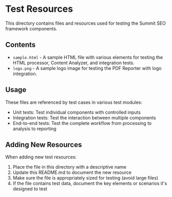 # Test Resources

This directory contains files and resources used for testing the Summit SEO framework components.

## Contents

- `sample.html` - A sample HTML file with various elements for testing the HTML processor, Content Analyzer, and integration tests.
- `logo.png` - A sample logo image for testing the PDF Reporter with logo integration.

## Usage

These files are referenced by test cases in various test modules:

- Unit tests: Test individual components with controlled inputs
- Integration tests: Test the interaction between multiple components
- End-to-end tests: Test the complete workflow from processing to analysis to reporting

## Adding New Resources

When adding new test resources:

1. Place the file in this directory with a descriptive name
2. Update this README.md to document the new resource
3. Make sure the file is appropriately sized for testing (avoid large files)
4. If the file contains test data, document the key elements or scenarios it's designed to test 